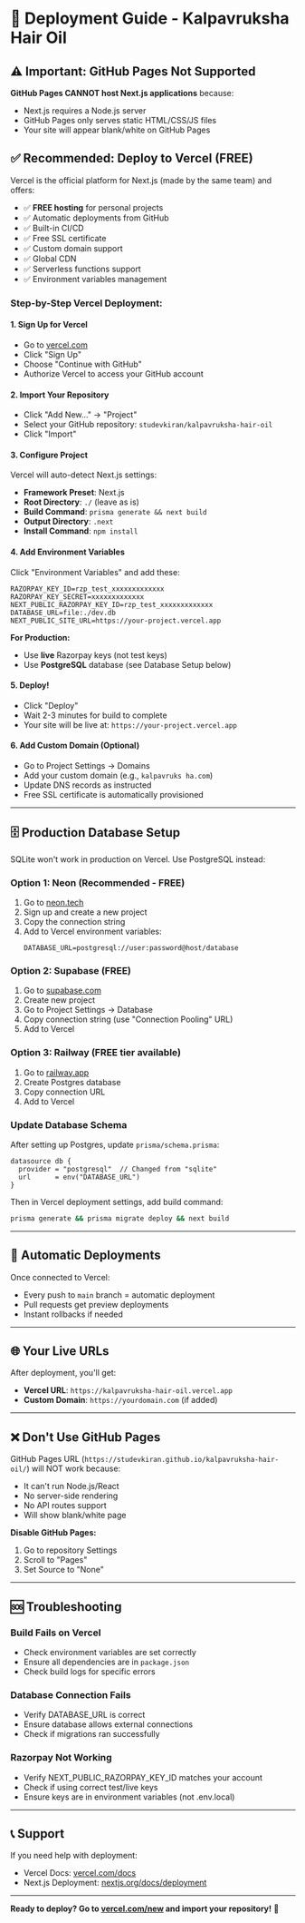 # 🚀 Deployment Guide - Kalpavruksha Hair Oil

## ⚠️ Important: GitHub Pages Not Supported

**GitHub Pages CANNOT host Next.js applications** because:
- Next.js requires a Node.js server
- GitHub Pages only serves static HTML/CSS/JS files
- Your site will appear blank/white on GitHub Pages

## ✅ Recommended: Deploy to Vercel (FREE)

Vercel is the official platform for Next.js (made by the same team) and offers:
- ✅ **FREE hosting** for personal projects
- ✅ Automatic deployments from GitHub
- ✅ Built-in CI/CD
- ✅ Free SSL certificate
- ✅ Custom domain support
- ✅ Global CDN
- ✅ Serverless functions support
- ✅ Environment variables management

### Step-by-Step Vercel Deployment:

#### 1. Sign Up for Vercel
- Go to [vercel.com](https://vercel.com)
- Click "Sign Up"
- Choose "Continue with GitHub"
- Authorize Vercel to access your GitHub account

#### 2. Import Your Repository
- Click "Add New..." → "Project"
- Select your GitHub repository: `studevkiran/kalpavruksha-hair-oil`
- Click "Import"

#### 3. Configure Project
Vercel will auto-detect Next.js settings:
- **Framework Preset**: Next.js
- **Root Directory**: `./` (leave as is)
- **Build Command**: `prisma generate && next build`
- **Output Directory**: `.next`
- **Install Command**: `npm install`

#### 4. Add Environment Variables
Click "Environment Variables" and add these:

```env
RAZORPAY_KEY_ID=rzp_test_xxxxxxxxxxxxx
RAZORPAY_KEY_SECRET=xxxxxxxxxxxxx
NEXT_PUBLIC_RAZORPAY_KEY_ID=rzp_test_xxxxxxxxxxxxx
DATABASE_URL=file:./dev.db
NEXT_PUBLIC_SITE_URL=https://your-project.vercel.app
```

**For Production:**
- Use **live** Razorpay keys (not test keys)
- Use **PostgreSQL** database (see Database Setup below)

#### 5. Deploy!
- Click "Deploy"
- Wait 2-3 minutes for build to complete
- Your site will be live at: `https://your-project.vercel.app`

#### 6. Add Custom Domain (Optional)
- Go to Project Settings → Domains
- Add your custom domain (e.g., `kalpavruks ha.com`)
- Update DNS records as instructed
- Free SSL certificate is automatically provisioned

---

## 🗄️ Production Database Setup

SQLite won't work in production on Vercel. Use PostgreSQL instead:

### Option 1: Neon (Recommended - FREE)
1. Go to [neon.tech](https://neon.tech)
2. Sign up and create a new project
3. Copy the connection string
4. Add to Vercel environment variables:
   ```
   DATABASE_URL=postgresql://user:password@host/database
   ```

### Option 2: Supabase (FREE)
1. Go to [supabase.com](https://supabase.com)
2. Create new project
3. Go to Project Settings → Database
4. Copy connection string (use "Connection Pooling" URL)
5. Add to Vercel

### Option 3: Railway (FREE tier available)
1. Go to [railway.app](https://railway.app)
2. Create Postgres database
3. Copy connection URL
4. Add to Vercel

### Update Database Schema
After setting up Postgres, update `prisma/schema.prisma`:

```prisma
datasource db {
  provider = "postgresql"  // Changed from "sqlite"
  url      = env("DATABASE_URL")
}
```

Then in Vercel deployment settings, add build command:
```bash
prisma generate && prisma migrate deploy && next build
```

---

## 🔄 Automatic Deployments

Once connected to Vercel:
- Every push to `main` branch = automatic deployment
- Pull requests get preview deployments
- Instant rollbacks if needed

---

## 🌐 Your Live URLs

After deployment, you'll get:
- **Vercel URL**: `https://kalpavruksha-hair-oil.vercel.app`
- **Custom Domain**: `https://yourdomain.com` (if added)

---

## ❌ Don't Use GitHub Pages

GitHub Pages URL (`https://studevkiran.github.io/kalpavruksha-hair-oil/`) will NOT work because:
- It can't run Node.js/React
- No server-side rendering
- No API routes support
- Will show blank/white page

**Disable GitHub Pages:**
1. Go to repository Settings
2. Scroll to "Pages"
3. Set Source to "None"

---

## 🆘 Troubleshooting

### Build Fails on Vercel
- Check environment variables are set correctly
- Ensure all dependencies are in `package.json`
- Check build logs for specific errors

### Database Connection Fails
- Verify DATABASE_URL is correct
- Ensure database allows external connections
- Check if migrations ran successfully

### Razorpay Not Working
- Verify NEXT_PUBLIC_RAZORPAY_KEY_ID matches your account
- Check if using correct test/live keys
- Ensure keys are in environment variables (not .env.local)

---

## 📞 Support

If you need help with deployment:
- Vercel Docs: [vercel.com/docs](https://vercel.com/docs)
- Next.js Deployment: [nextjs.org/docs/deployment](https://nextjs.org/docs/deployment)

---

**Ready to deploy? Go to [vercel.com/new](https://vercel.com/new) and import your repository!** 🚀
